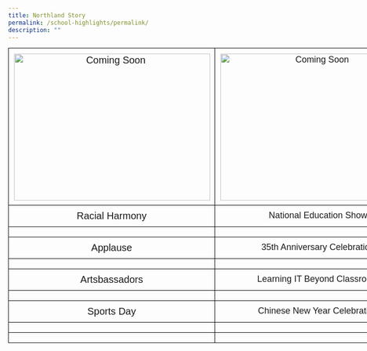 ```yaml
---
title: Northland Story
permalink: /school-highlights/permalink/
description: ""
---
```

<style type="text/css">
.tg  {border-collapse:collapse;border-spacing:0;margin:0px auto;}
.tg td{border-color:black;border-style:solid;border-width:1px;font-family:Arial, sans-serif;font-size:14px;
  overflow:hidden;padding:10px 10px;word-break:normal;}
.tg th{border-color:black;border-style:solid;border-width:1px;font-family:Arial, sans-serif;font-size:14px;
  font-weight:normal;overflow:hidden;padding:10px 10px;word-break:normal;}
.tg .tg-bzci{font-size:20px;text-align:center;vertical-align:top}
.tg .tg-xnjl{font-size:20px;position:-webkit-sticky;position:sticky;text-align:center;top:-1px;vertical-align:top;
  will-change:transform}
.tg .tg-cdiy{font-size:18px;position:-webkit-sticky;position:sticky;text-align:center;top:-1px;vertical-align:top;
  will-change:transform}
.tg .tg-13pz{font-size:18px;text-align:center;vertical-align:top}
.tg .tg-60hs{font-size:20px;text-align:left;vertical-align:top}
.tg .tg-nx8p{font-size:18px;text-align:left;vertical-align:top}
</style>
<table style="undefined;table-layout: fixed; width: 903px" class="tg">
<colgroup>
<col style="width: 301px">
<col style="width: 301px">
<col style="width: 301px">
</colgroup>
<thead>
  <tr>
    <th class="tg-xnjl"><img height="300" width="400" alt="Coming Soon" src="https://drive.google.com/file/d/1XLYLeeHXHEvtmC8W7P5QgUBZ8DRxocRK/view?usp=share_link"></th>
    <th class="tg-cdiy"><img height="300" width="400" alt="Coming Soon" src="https://drive.google.com/file/d/1XLYLeeHXHEvtmC8W7P5QgUBZ8DRxocRK/view?usp=share_link"></th>
    <th class="tg-xnjl"><img height="300" width="400" alt="Coming Soon" src="https://drive.google.com/file/d/1XLYLeeHXHEvtmC8W7P5QgUBZ8DRxocRK/view?usp=share_link"></th>
  </tr>
</thead>
<tbody>
  <tr>
    <td class="tg-bzci">Racial Harmony</td>
    <td class="tg-13pz">National Education Show</td>
    <td class="tg-bzci">P5 Camp</td>
  </tr>
  <tr>
    <td class="tg-bzci"></td>
    <td class="tg-13pz"></td>
    <td class="tg-bzci"></td>
  </tr>
  <tr>
    <td class="tg-bzci">Applause</td>
    <td class="tg-13pz">35th Anniversary Celebration</td>
    <td class="tg-bzci">Project Work</td>
  </tr>
  <tr>
    <td class="tg-bzci"></td>
    <td class="tg-13pz"></td>
    <td class="tg-bzci"></td>
  </tr>
  <tr>
    <td class="tg-bzci">Artsbassadors</td>
    <td class="tg-13pz">Learning IT Beyond Classroom</td>
    <td class="tg-bzci">International Friendship Day</td>
  </tr>
  <tr>
    <td class="tg-bzci"></td>
    <td class="tg-13pz"></td>
    <td class="tg-bzci"></td>
  </tr>
  <tr>
    <td class="tg-bzci">Sports Day</td>
    <td class="tg-13pz">Chinese New Year Celebration</td>
    <td class="tg-bzci"></td>
  </tr>
  <tr>
    <td class="tg-60hs"></td>
    <td class="tg-nx8p"></td>
    <td class="tg-60hs"></td>
  </tr>
  <tr>
    <td class="tg-60hs"></td>
    <td class="tg-nx8p"></td>
    <td class="tg-60hs"></td>
  </tr>
</tbody>
</table>